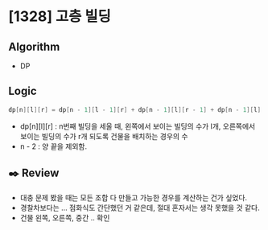 # [1328] 고층 빌딩

## Algorithm
- DP

## Logic

```java
dp[n][l][r] = dp[n - 1][l - 1][r] + dp[n - 1][l][r - 1] + dp[n - 1][l][r] * (n - 2)
```

- dp[n][l][r] : n번째 빌딩을 세울 때, 왼쪽에서 보이는 빌딩의 수가 l개, 오른쪽에서 보이는 빌딩의 수가 r개 되도록 건물을 배치하는 경우의 수
- n - 2 : 양 끝을 제외함.

## :black_nib: **Review**

- 대충 문제 봤을 때는 모든 조합 다 만들고 가능한 경우를 계산하는 건가 싶었다.
- 경찰차보다는 ... 점화식도 간단했던 거 같은데, 절대 혼자서는 생각 못했을 것 같다.
- 건물 왼쪽, 오른쪽, 중간 .. 확인